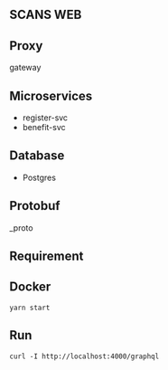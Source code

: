 ## SCANS WEB

## Proxy
gateway

## Microservices
* register-svc
* benefit-svc

## Database
* Postgres

## Protobuf
_proto

## Requirement
## Docker
```console
yarn start
```

## Run
```console
curl -I http://localhost:4000/graphql
```
